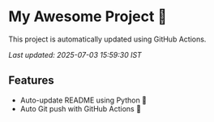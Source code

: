 # My Awesome Project 🚀

This project is automatically updated using GitHub Actions.

_Last updated: 2025-07-03 15:59:30 IST_

## Features
- Auto-update README using Python 🐍
- Auto Git push with GitHub Actions 🤖
